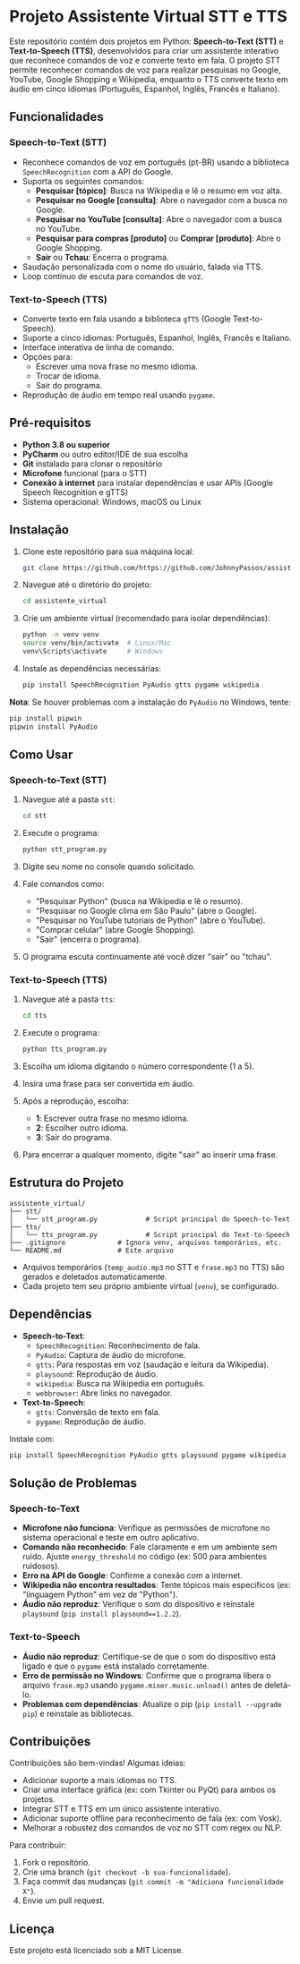# Projeto Assistente Virtual STT e TTS

Este repositório contém dois projetos em Python: **Speech-to-Text (STT)** e **Text-to-Speech (TTS)**, desenvolvidos para criar um assistente interativo que reconhece comandos de voz e converte texto em fala. O projeto STT permite reconhecer comandos de voz para realizar pesquisas no Google, YouTube, Google Shopping e Wikipedia, enquanto o TTS converte texto em áudio em cinco idiomas (Português, Espanhol, Inglês, Francês e Italiano).

## Funcionalidades

### Speech-to-Text (STT)

- Reconhece comandos de voz em português (pt-BR) usando a biblioteca `SpeechRecognition` com a API do Google.
- Suporta os seguintes comandos:
  - **Pesquisar \[tópico\]**: Busca na Wikipedia e lê o resumo em voz alta.
  - **Pesquisar no Google \[consulta\]**: Abre o navegador com a busca no Google.
  - **Pesquisar no YouTube \[consulta\]**: Abre o navegador com a busca no YouTube.
  - **Pesquisar para compras \[produto\]** ou **Comprar \[produto\]**: Abre o Google Shopping.
  - **Sair** ou **Tchau**: Encerra o programa.
- Saudação personalizada com o nome do usuário, falada via TTS.
- Loop contínuo de escuta para comandos de voz.

### Text-to-Speech (TTS)

- Converte texto em fala usando a biblioteca `gTTS` (Google Text-to-Speech).
- Suporte a cinco idiomas: Português, Espanhol, Inglês, Francês e Italiano.
- Interface interativa de linha de comando.
- Opções para:
  - Escrever uma nova frase no mesmo idioma.
  - Trocar de idioma.
  - Sair do programa.
- Reprodução de áudio em tempo real usando `pygame`.

## Pré-requisitos

- **Python 3.8 ou superior**
- **PyCharm** ou outro editor/IDE de sua escolha
- **Git** instalado para clonar o repositório
- **Microfone** funcional (para o STT)
- **Conexão à internet** para instalar dependências e usar APIs (Google Speech Recognition e gTTS)
- Sistema operacional: Windows, macOS ou Linux

## Instalação

1. Clone este repositório para sua máquina local:

   ```bash
   git clone https://github.com/https://github.com/JohnnyPassos/assistente_virtual.git
   ```
2. Navegue até o diretório do projeto:

   ```bash
   cd assistente_virtual
   ```
3. Crie um ambiente virtual (recomendado para isolar dependências):

   ```bash
   python -m venv venv
   source venv/bin/activate  # Linux/Mac
   venv\Scripts\activate     # Windows
   ```
4. Instale as dependências necessárias:

   ```bash
   pip install SpeechRecognition PyAudio gtts pygame wikipedia
   ```

**Nota**: Se houver problemas com a instalação do `PyAudio` no Windows, tente:

```bash
pip install pipwin
pipwin install PyAudio
```

## Como Usar

### Speech-to-Text (STT)

1. Navegue até a pasta `stt`:

   ```bash
   cd stt
   ```
2. Execute o programa:

   ```bash
   python stt_program.py
   ```
3. Digite seu nome no console quando solicitado.
4. Fale comandos como:
   - "Pesquisar Python" (busca na Wikipedia e lê o resumo).
   - "Pesquisar no Google clima em São Paulo" (abre o Google).
   - "Pesquisar no YouTube tutoriais de Python" (abre o YouTube).
   - "Comprar celular" (abre Google Shopping).
   - "Sair" (encerra o programa).
5. O programa escuta continuamente até você dizer "sair" ou "tchau".

### Text-to-Speech (TTS)

1. Navegue até a pasta `tts`:

   ```bash
   cd tts
   ```
2. Execute o programa:

   ```bash
   python tts_program.py
   ```
3. Escolha um idioma digitando o número correspondente (1 a 5).
4. Insira uma frase para ser convertida em áudio.
5. Após a reprodução, escolha:
   - **1**: Escrever outra frase no mesmo idioma.
   - **2**: Escolher outro idioma.
   - **3**: Sair do programa.
6. Para encerrar a qualquer momento, digite "sair" ao inserir uma frase.

## Estrutura do Projeto

```
assistente_virtual/
├── stt/
│   └── stt_program.py            # Script principal do Speech-to-Text
├── tts/
│   └── tts_program.py            # Script principal do Text-to-Speech
├── .gitignore             # Ignora venv, arquivos temporários, etc.
└── README.md              # Este arquivo
```

- Arquivos temporários (`temp_audio.mp3` no STT e `frase.mp3` no TTS) são gerados e deletados automaticamente.
- Cada projeto tem seu próprio ambiente virtual (`venv`), se configurado.

## Dependências

- **Speech-to-Text**:
  - `SpeechRecognition`: Reconhecimento de fala.
  - `PyAudio`: Captura de áudio do microfone.
  - `gtts`: Para respostas em voz (saudação e leitura da Wikipedia).
  - `playsound`: Reprodução de áudio.
  - `wikipedia`: Busca na Wikipedia em português.
  - `webbrowser`: Abre links no navegador.
- **Text-to-Speech**:
  - `gtts`: Conversão de texto em fala.
  - `pygame`: Reprodução de áudio.

Instale com:

```bash
pip install SpeechRecognition PyAudio gtts playsound pygame wikipedia
```

## Solução de Problemas

### Speech-to-Text

- **Microfone não funciona**: Verifique as permissões de microfone no sistema operacional e teste em outro aplicativo.
- **Comando não reconhecido**: Fale claramente e em um ambiente sem ruído. Ajuste `energy_threshold` no código (ex: 500 para ambientes ruidosos).
- **Erro na API do Google**: Confirme a conexão com a internet.
- **Wikipedia não encontra resultados**: Tente tópicos mais específicos (ex: "linguagem Python" em vez de "Python").
- **Áudio não reproduz**: Verifique o som do dispositivo e reinstale `playsound` (`pip install playsound==1.2.2`).

### Text-to-Speech

- **Áudio não reproduz**: Certifique-se de que o som do dispositivo está ligado e que o `pygame` está instalado corretamente.
- **Erro de permissão no Windows**: Confirme que o programa libera o arquivo `frase.mp3` usando `pygame.mixer.music.unload()` antes de deletá-lo.
- **Problemas com dependências**: Atualize o pip (`pip install --upgrade pip`) e reinstale as bibliotecas.

## Contribuições

Contribuições são bem-vindas! Algumas ideias:

- Adicionar suporte a mais idiomas no TTS.
- Criar uma interface gráfica (ex: com Tkinter ou PyQt) para ambos os projetos.
- Integrar STT e TTS em um único assistente interativo.
- Adicionar suporte offline para reconhecimento de fala (ex: com Vosk).
- Melhorar a robustez dos comandos de voz no STT com regex ou NLP.

Para contribuir:

1. Fork o repositório.
2. Crie uma branch (`git checkout -b sua-funcionalidade`).
3. Faça commit das mudanças (`git commit -m "Adiciona funcionalidade X"`).
4. Envie um pull request.

## Licença

Este projeto está licenciado sob a MIT License.
